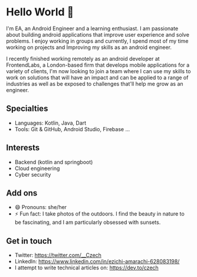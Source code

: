 # Hello World 👋

I'm EA, an Android Engineer and a learning enthusiast. I am passionate about building android applications that improve user experience and solve problems. I enjoy working in groups and currently, I spend most of my time working on projects and Improving my skills as an android engineer.

I recently finished working remotely as an android developer at FrontendLabs, a London-based firm that develops mobile applications for a variety of clients, I'm now looking to join a team where I can use my skills to work on solutions that will have an impact and can be applied to a range of industries as well as be exposed to challenges that'll help me grow as an engineer.

## Specialties
- Languages: Kotlin, Java, Dart
- Tools: Git & GitHub, Android Studio, Firebase ...

## Interests
- Backend (kotlin and springboot)
- Cloud engineering
- Cyber security

## Add ons
- 😄 Pronouns: she/her
- ⚡ Fun fact: I take photos of the outdoors. I find the beauty in nature to be fascinating, and I am particularly obsessed with sunsets.

## Get in touch
- Twitter: https://twitter.com/__Czech
- LinkedIn: https://www.linkedin.com/in/ezichi-amarachi-628083198/
- I attempt to write technical articles on: https://dev.to/czech

